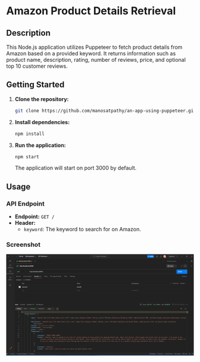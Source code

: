# Amazon Product Details Retrieval

## Description

This Node.js application utilizes Puppeteer to fetch product details from Amazon based on a provided keyword. It returns information such as product name, description, rating, number of reviews, price, and optional top 10 customer reviews.

## Getting Started

1. **Clone the repository:**

    ```bash
    git clone https://github.com/manosatpathy/an-app-using-puppeteer.git
    ```

2. **Install dependencies:**

    ```bash
    npm install
    ```

3. **Run the application:**

    ```bash
    npm start
    ```

    The application will start on port 3000 by default.

## Usage

### API Endpoint

- **Endpoint:** `GET /`
- **Header:**
    - `keyword`: The keyword to search for on Amazon.

### Screenshot

![Product Details Screenshot](productDetails.png)

